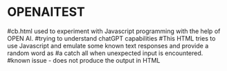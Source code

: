 # OPENAITEST

#cb.html used to experiment with Javascript programming with the help of OPEN AI.
#trying to understand chatGPT capabilities
#This HTML tries to use Javascript and emulate some known text responses and provide a random word as
#a catch all when unexpected input is encountered.
#known issue - does not produce the output in HTML
